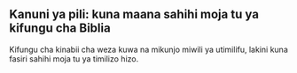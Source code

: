 ## Kanuni ya pili: kuna maana sahihi moja tu ya kifungu cha Biblia

Kifungu cha kinabii cha weza kuwa na mikunjo miwili ya utimilifu, lakini kuna fasiri sahihi moja tu ya timilizo hizo.
